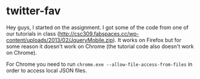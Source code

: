 twitter-fav
===========
Hey guys, I started on the assignment.
I got some of the code from one of our tutorials in class (http://csc309.fabspaces.cc/wp-content/uploads/2013/02/JqueryMobile.zip).
It works on Firefox but for some reason it doesn't work on Chrome (the tutorial code also doesn't work on Chrome).


For Chrome you need to run ```chrome.exe --allow-file-access-from-files``` in order to access local JSON files.
